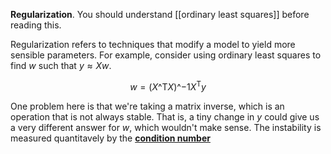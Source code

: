 **Regularization**. You should understand [[ordinary least squares]] before reading this.

Regularization refers to techniques that modify a model to yield more sensible parameters. For example, consider using ordinary least squares to find $w$ such that $y \approx Xw$.

$$
w = (X\^\mathsf{T}X)\^{-1}X^\mathsf{T}y
$$

One problem here is that we're taking a matrix inverse, which is an operation that is not always stable. That is, a tiny change in $y$ could give us a very different answer for $w$, which wouldn't make sense. The instability is measured quantitavely by the **[condition number](https://en.wikipedia.org/wiki/Condition_number)**